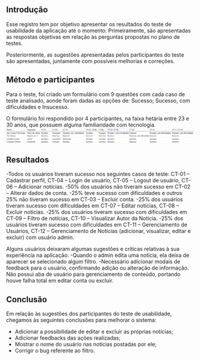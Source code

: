 ## Introdução

Esse registro tem por objetivo apresentar os resultados do teste de usabilidade da aplicação até o momento. Primeiramente, são apresentadas as respostas objetivas em relação às perguntas propostas no plano de testes.

Posteriormente, as sugestões apresentadas pelos participantes do teste são apresentadas, juntamente com possíveis melhorias e correções.

## Método e participantes

Para o teste, foi criado um formulário com 9 questões com cada caso de teste analisado, aonde foram dadas as opções de: Sucesso; Sucesso, com dificuldades e Insucesso.

O formulário foi respondido por 4 participantes, na faixa hetária entre 23 e 30 anos, que possuem alguma familiaridade com tecnologia.
 **![](https://github.com/ICEI-PUC-Minas-PMV-ADS/pmv-ads-2023-2-e2-proj-int-t1-time4-agregador-noticias/blob/main/docs/img/resultados%20de%20testes.png)**

## Resultados

-Todos os usuários tiveram sucesso nos seguintes casos de teste: CT-01 – Cadastrar perfil, CT-04 – Login de usuário,  CT-05 – Logout de usuário, CT-06 – Adicionar notícias.
-50% dos usuários não tiveram sucesso em CT-02 – Alterar dados de conta.
-25% teve sucesso com dificuldades e outros 25% não tiveram sucesso em CT-03 – Excluir conta.
-25% dos usuários tiveram sucesso com dificuldades em CT-07 – Editar notícias, CT-08 – Excluir notícias.
-25% dos usuários tiveram sucesso com dificuldades em CT-09 – Filtro de notícias, CT-10 – Visualizar Autor da Notícia.
-25% dos usuários tiveram sucesso com dificuldades em CT-11 – Gerenciamento de Usuários, CT-12 – Gerenciamento de Notícias (adicionar, visualizar, editar e excluir) com usuário admin.

Alguns usuários deixaram algumas sugestões e críticas relativas à sua experiência na aplicação:
-Quando o admin edita uma notícia, ela deixa de aparecer se selecionado algum filtro.
-Necessário adicionar modais de feedback para o usuário, confirmando adição ou alteração de informação. Não possui aba de usuário para gerenciamento de conteúdo, portando houve falha total em editar conta ou excluir.

## Conclusão

Em relação às sugestões dos participantes do teste de usabilidade, chegamos às seguintes conclusões para melhorar o sistema:

- Adicionar a possibilidade de editar e excluir as próprias notícias;
- Adicionar feedbacks das ações realizadas;
- Mostrar o nome do usuário nas notícias postadas por ele;
- Corrigir o bug referente ao filtro.
